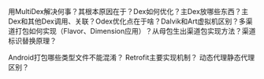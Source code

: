 



用MultiDex解决何事？其根本原因在于？Dex如何优化？主Dex放哪些东西？主Dex和其他Dex调用、关联？Odex优化点在于啥？Dalvik和Art虚拟机区别？多渠道打包如何实现（Flavor、Dimension应用）？从母包生出渠道包实现方法？渠道标识替换原理？

Android打包哪些类型文件不能混淆？
Retrofit主要实现机制？
动态代理静态代理区别？